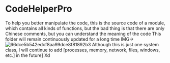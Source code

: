 # CodeHelperPro
To help you better manipulate the code, this is the source code of a module, which contains all kinds of functions, but the bad thing is that there are only Chinese comments, but you can understand the meaning of the code
This folder will remain continuously updated for a long time
IMG->![66dce5b542edcf8aa99dce8f81892b3](https://github.com/NevereverHave/CodeHelperPro/assets/148451702/a37c65bd-ce63-49db-afea-19e8deed89f4)
Although this is just one system class, I will continue to add [processes, memory, network, files, windows, etc.] in the future] Xd
